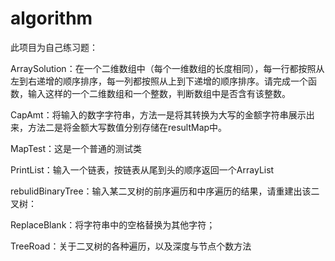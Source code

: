 # algorithm

此项目为自己练习题：

ArraySolution：在一个二维数组中（每个一维数组的长度相同），每一行都按照从左到右递增的顺序排序，每一列都按照从上到下递增的顺序排序。请完成一个函数，输入这样的一个二维数组和一个整数，判断数组中是否含有该整数。

CapAmt：将输入的数字字符串，方法一是将其转换为大写的金额字符串展示出来，方法二是将金额大写数值分别存储在resultMap中。

MapTest：这是一个普通的测试类

PrintList：输入一个链表，按链表从尾到头的顺序返回一个ArrayList

rebulidBinaryTree：输入某二叉树的前序遍历和中序遍历的结果，请重建出该二叉树：

ReplaceBlank：将字符串中的空格替换为其他字符；

TreeRoad：关于二叉树的各种遍历，以及深度与节点个数方法
